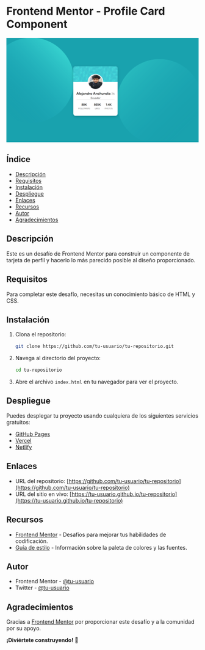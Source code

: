 # Frontend Mentor - Profile Card Component

![Design preview for the Profile card component coding challenge](./image.png)

## Índice

- [Descripción](#descripción)
- [Requisitos](#requisitos)
- [Instalación](#instalación)
- [Despliegue](#despliegue)
- [Enlaces](#enlaces)
- [Recursos](#recursos)
- [Autor](#autor)
- [Agradecimientos](#agradecimientos)

## Descripción

Este es un desafío de Frontend Mentor para construir un componente de tarjeta de perfil y hacerlo lo más parecido posible al diseño proporcionado.

## Requisitos

Para completar este desafío, necesitas un conocimiento básico de HTML y CSS.

## Instalación

1. Clona el repositorio:
   ```bash
   git clone https://github.com/tu-usuario/tu-repositorio.git
   ```
2. Navega al directorio del proyecto:
   ```bash
   cd tu-repositorio
   ```
3. Abre el archivo `index.html` en tu navegador para ver el proyecto.

## Despliegue

Puedes desplegar tu proyecto usando cualquiera de los siguientes servicios gratuitos:

- [GitHub Pages](https://pages.github.com/)
- [Vercel](https://vercel.com/)
- [Netlify](https://www.netlify.com/)

## Enlaces

- URL del repositorio: [https://github.com/tu-usuario/tu-repositorio](https://github.com/tu-usuario/tu-repositorio)
- URL del sitio en vivo: [https://tu-usuario.github.io/tu-repositorio](https://tu-usuario.github.io/tu-repositorio)

## Recursos

- [Frontend Mentor](https://www.frontendmentor.io) - Desafíos para mejorar tus habilidades de codificación.
- [Guía de estilo](./style-guide.md) - Información sobre la paleta de colores y las fuentes.

## Autor

- Frontend Mentor - [@tu-usuario](https://www.frontendmentor.io/profile/tu-usuario)
- Twitter - [@tu-usuario](https://twitter.com/tu-usuario)

## Agradecimientos

Gracias a [Frontend Mentor](https://www.frontendmentor.io) por proporcionar este desafío y a la comunidad por su apoyo.

**¡Diviértete construyendo!** 🚀

